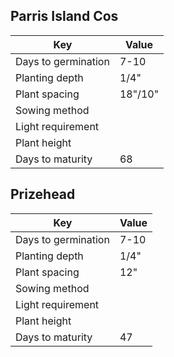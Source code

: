 ## Parris Island Cos

| Key                 | Value   |
| ------------------- | ------- |
| Days to germination | 7-10    |
| Planting depth      | 1/4"    |
| Plant spacing       | 18"/10" |
| Sowing method       |         |
| Light requirement   |         |
| Plant height        |         |
| Days to maturity    | 68      |
## Prizehead

| Key                 | Value |
| ------------------- | ----- |
| Days to germination | 7-10  |
| Planting depth      | 1/4"  |
| Plant spacing       | 12"   |
| Sowing method       |       |
| Light requirement   |       |
| Plant height        |       |
| Days to maturity    | 47    |
